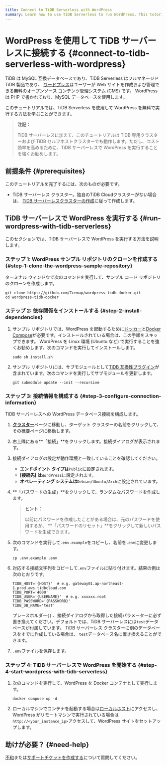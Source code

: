 ```yaml
---
title: Connect to TiDB Serverless with WordPress
summary: Learn how to use TiDB Serverless to run WordPress. This tutorial gives step-by-step guidance to run WordPress + TiDB Serverless in a few minutes.
---
```


# WordPress を使用して TiDB サーバーレスに接続する {#connect-to-tidb-serverless-with-wordpress}

TiDB は MySQL 互換データベースであり、TiDB Serverless はフルマネージド TiDB 製品であり、 [ワードプレス](https://github.com/WordPress)はユーザーが Web サイトを作成および管理できる無料のオープンソース コンテンツ管理システム (CMS) です。 WordPress は PHP で書かれており、MySQL データベースを使用します。

このチュートリアルでは、TiDB Serverless を使用して WordPress を無料で実行する方法を学ぶことができます。

> **注記：**
>
> TiDB サーバーレスに加えて、このチュートリアルは TiDB 専用クラスターおよび TiDB セルフホストクラスターでも動作します。ただし、コスト効率を高めるために、TiDB サーバーレスで WordPress を実行することを強くお勧めします。

## 前提条件 {#prerequisites}

このチュートリアルを完了するには、次のものが必要です。

-   TiDB サーバーレス クラスター。独自のTiDB Cloudクラスターがない場合は、 [TiDB サーバーレスクラスターの作成](/develop/dev-guide-build-cluster-in-cloud.md)に従って作成します。

## TiDB サーバーレスで WordPress を実行する {#run-wordpress-with-tidb-serverless}

このセクションでは、TiDB サーバーレスで WordPress を実行する方法を説明します。

### ステップ 1: WordPress サンプル リポジトリのクローンを作成する {#step-1-clone-the-wordpress-sample-repository}

ターミナル ウィンドウで次のコマンドを実行して、サンプル コード リポジトリのクローンを作成します。

```shell
git clone https://github.com/Icemap/wordpress-tidb-docker.git
cd wordpress-tidb-docker
```

### ステップ 2: 依存関係をインストールする {#step-2-install-dependencies}

1.  サンプル リポジトリでは、WordPress を起動するために[ドッカー](https://www.docker.com/)と[Docker Compose](https://docs.docker.com/compose/)が必要です。インストールされている場合は、この手順をスキップできます。 WordPress を Linux 環境 (Ubuntu など) で実行することを強くお勧めします。次のコマンドを実行してインストールします。

    ```shell
    sudo sh install.sh
    ```

2.  サンプル リポジトリには、サブモジュールとして[TiDB 互換性プラグイン](https://github.com/pingcap/wordpress-tidb-plugin)が含まれています。次のコマンドを実行してサブモジュールを更新します。

    ```shell
    git submodule update --init --recursive
    ```

### ステップ 3: 接続情報を構成する {#step-3-configure-connection-information}

TiDB サーバーレスへの WordPress データベース接続を構成します。

1.  [**クラスター**](https://tidbcloud.com/console/clusters)ページに移動し、ターゲット クラスターの名前をクリックして、その概要ページに移動します。

2.  右上隅にある**「接続」**をクリックします。接続ダイアログが表示されます。

3.  接続ダイアログの設定が動作環境と一致していることを確認してください。

    -   **エンドポイント タイプは**`Public`に設定されます。
    -   **[接続先] は**`WordPress`に設定されます。
    -   **オペレーティング システムは**`Debian/Ubuntu/Arch`に設定されています。

4.  **「パスワードの生成」**をクリックして、ランダムなパスワードを作成します。

    > **ヒント：**
    >
    > 以前にパスワードを作成したことがある場合は、元のパスワードを使用するか、 **「パスワードのリセット」**をクリックして新しいパスワードを生成できます。

5.  次のコマンドを実行して`.env.example`をコピーし、名前を`.env`に変更します。

    ```shell
    cp .env.example .env
    ```

6.  対応する接続​​文字列をコピーして`.env`ファイルに貼り付けます。結果の例は次のとおりです。

    ```dotenv
    TIDB_HOST='{HOST}'  # e.g. gateway01.ap-northeast-1.prod.aws.tidbcloud.com
    TIDB_PORT='4000'
    TIDB_USER='{USERNAME}'  # e.g. xxxxxx.root
    TIDB_PASSWORD='{PASSWORD}'
    TIDB_DB_NAME='test'
    ```

    プレースホルダー`{}` 、接続ダイアログから取得した接続パラメーターに必ず置き換えてください。デフォルトでは、TiDB サーバーレスには`test`データベースが付属しています。 TiDB サーバーレス クラスターに別のデータベースをすでに作成している場合は、 `test`データベース名に置き換えることができます。

7.  `.env`ファイルを保存します。

### ステップ 4: TiDB サーバーレスで WordPress を開始する {#step-4-start-wordpress-with-tidb-serverless}

1.  次のコマンドを実行して、WordPress を Docker コンテナとして実行します。

    ```shell
    docker compose up -d
    ```

2.  ローカルマシンでコンテナを起動する場合は[ローカルホスト](http://localhost/)にアクセスし、WordPress がリモートマシンで実行されている場合は`http://<your_instance_ip>`アクセスして、WordPress サイトをセットアップします。

## 助けが必要？ {#need-help}

[不和](https://discord.gg/vYU9h56kAX)または[サポートチケットを作成する](/tidb-cloud/tidb-cloud-support.md)について質問してください。
